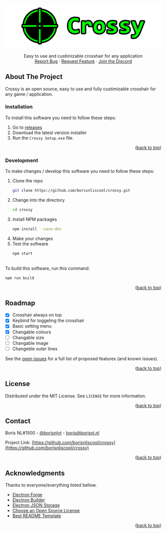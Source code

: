 <div id="top"></div>

<br />
<div align="center">
  <a href="https://github.com/borisnliscool/crossy/">
    <img src="https://github.com/borisnliscool/crossy/blob/main/src/imgs/crossy-logo.png" alt="Logo">
  </a>

<!--   <h3 align="center">Crossy</h3> -->

  <p align="center">
    Easy to use and custimizable crosshair for any application
    <br />
    <a href="https://github.com/borisnliscool/crossy/issues">Report Bug</a>
    ·
    <a href="https://github.com/borisnliscool/crossy/issues">Request Feature</a>
    · 
    <a href="https://discord.gg/38cKmVt">Join the Discord</a>
  </p>
</div>

## About The Project

Crossy is an open source, easy to use and fully custimizable crosshair for any game / application.

### Installation

To install this software you need to follow these steps:

1. Go to [releases](https://github.com/borisnliscool/crossy/releases)
2. Download the latest version installer
3. Run the `Crossy Setup.exe` file.

<p align="right">(<a href="#top">back to top</a>)</p>

### Development

To make changes / develop this software you need to follow these steps:

1. Clone the repo
   ```sh
   git clone https://github.com/borisnliscool/crossy.git
   ```
2. Change into the directory
   ```sh
   cd crossy
   ```
3. Install NPM packages
   ```sh
   npm install --save-dev
   ```
4. Make your changes
5. Test the software
   ```sh
   npm start
   ```
<br>
To build this software, run this command:

```sh
npm run build
```

<p align="right">(<a href="#top">back to top</a>)</p>


## Roadmap

- [x] Crosshair always on top
- [x] Keybind for toggeling the crosshair
- [x] Basic setting menu
- [x] Changable colours
- [ ] Changable size
- [ ] Changable image
- [ ] Changeble outer lines

See the [open issues](https://github.com/borisnliscool/crossy/issues) for a full list of proposed features (and known issues).

<p align="right">(<a href="#top">back to top</a>)</p>


## License

Distributed under the MIT License. See `LICENSE` for more information.

<p align="right">(<a href="#top">back to top</a>)</p>


## Contact

Boris NL#1500 - [@borisnlyt](https://twitter.com/borisnlyt) - [boris@borisnl.nl](mailto:boris@borisnl.nl)

Project Link: [https://github.com/borisnliscool/crossy](https://github.com/borisnliscool/crossy)

<p align="right">(<a href="#top">back to top</a>)</p>


## Acknowledgments
Thanks to everyone/everything listed bellow.

* [Electron Forge](https://www.electronforge.io/)
* [Electron Builder](https://www.electron.build/)
* [Electron JSON Storage](https://github.com/electron-userland/electron-json-storage)
* [Choose an Open Source License](https://choosealicense.com)
* [Best README Template](https://github.com/othneildrew/Best-README-Template)

<p align="right">(<a href="#top">back to top</a>)</p>
